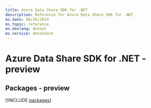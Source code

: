 ```yaml
---
title: Azure Data Share SDK for .NET
description: Reference for Azure Data Share SDK for .NET
ms.date: 08/26/2024
ms.topic: reference
ms.devlang: dotnet
ms.service: datashare
---
```

# Azure Data Share SDK for .NET - preview
## Packages - preview
[!INCLUDE [packages](data-share-index.md)]